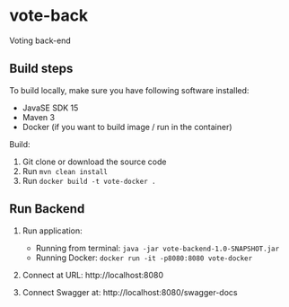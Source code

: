 # vote-back
Voting back-end

## Build steps

To build locally, make sure you have following software installed:
* JavaSE SDK 15
* Maven 3 
* Docker (if you want to build image / run in the container)

Build:
1. Git clone or download the source code
2. Run `mvn clean install`
3. Run `docker build -t vote-docker .`

## Run Backend
1. Run application:
    * Running from terminal: 
    `java -jar vote-backend-1.0-SNAPSHOT.jar`
    * Running Docker:
   `docker run -it -p8080:8080 vote-docker`
      
2. Connect at URL: http://localhost:8080
3. Connect Swagger at: http://localhost:8080/swagger-docs

